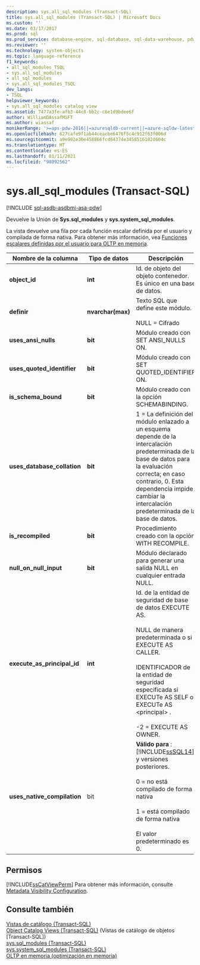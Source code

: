 ```yaml
---
description: sys.all_sql_modules (Transact-SQL)
title: sys.all_sql_modules (Transact-SQL) | Microsoft Docs
ms.custom: ''
ms.date: 03/17/2017
ms.prod: sql
ms.prod_service: database-engine, sql-database, sql-data-warehouse, pdw
ms.reviewer: ''
ms.technology: system-objects
ms.topic: language-reference
f1_keywords:
- all_sql_modules_TSQL
- sys.all_sql_modules
- all_sql_modules
- sys.all_sql_modules_TSQL
dev_langs:
- TSQL
helpviewer_keywords:
- sys.all_sql_modules catalog view
ms.assetid: 7477a3fe-afb3-44c8-bb2c-c6e1d9bdee6f
author: WilliamDAssafMSFT
ms.author: wiassaf
monikerRange: '>=aps-pdw-2016||=azuresqldb-current||=azure-sqldw-latest||>=sql-server-2016||>=sql-server-linux-2017||=azuresqldb-mi-current'
ms.openlocfilehash: 627cafe9f1ab44ceacbe6476f5c4c912f63f006d
ms.sourcegitcommit: a9e982e30e458866fcd64374e3458516182d604c
ms.translationtype: MT
ms.contentlocale: es-ES
ms.lasthandoff: 01/11/2021
ms.locfileid: "98092562"
---
```

# <a name="sysall_sql_modules-transact-sql"></a>sys.all_sql_modules (Transact-SQL)
[!INCLUDE [sql-asdb-asdbmi-asa-pdw](../../includes/applies-to-version/sql-asdb-asdbmi-asa-pdw.md)]

  Devuelve la Unión de **Sys.sql_modules** y **sys.system_sql_modules**.  
  
 La vista devuelve una fila por cada función escalar definida por el usuario y compilada de forma nativa. Para obtener más información, vea [Funciones escalares definidas por el usuario para OLTP en memoria](../../relational-databases/in-memory-oltp/scalar-user-defined-functions-for-in-memory-oltp.md).  
  
|Nombre de la columna|Tipo de datos|Descripción|  
|-----------------|---------------|-----------------|  
|**object_id**|**int**|Id. de objeto del objeto contenedor. Es único en una base de datos.|  
|**definir**|**nvarchar(max)**|Texto SQL que define este módulo.<br /><br /> NULL = Cifrado|  
|**uses_ansi_nulls**|**bit**|Módulo creado con SET ANSI_NULLS ON.|  
|**uses_quoted_identifier**|**bit**|Módulo creado con SET QUOTED_IDENTIFIER ON.|  
|**is_schema_bound**|**bit**|Módulo creado con la opción SCHEMABINDING.|  
|**uses_database_collation**|**bit**|1 = La definición del módulo enlazado a un esquema depende de la intercalación predeterminada de la base de datos para la evaluación correcta; en caso contrario, 0. Esta dependencia impide cambiar la intercalación predeterminada de la base de datos.|  
|**is_recompiled**|**bit**|Procedimiento creado con la opción WITH RECOMPILE.|  
|**null_on_null_input**|**bit**|Módulo declarado para generar una salida NULL en cualquier entrada NULL.|  
|**execute_as_principal_id**|**int**|Id. de la entidad de seguridad de base de datos EXECUTE AS.<br /><br /> NULL de manera predeterminada o si EXECUTE AS CALLER.<br /><br /> IDENTIFICADOR de la entidad de seguridad especificada si EXECUTe AS SELF o EXECUTe AS \<principal> .<br /><br /> -2 = EXECUTE AS OWNER.|  
|**uses_native_compilation**|bit|**Válido para** : [!INCLUDE[ssSQL14](../../includes/sssql14-md.md)] y versiones posteriores.<br /><br /> 0 = no está compilado de forma nativa<br /><br /> 1 = está compilado de forma nativa<br /><br /> El valor predeterminado es 0.|  
  
## <a name="permissions"></a>Permisos  
 [!INCLUDE[ssCatViewPerm](../../includes/sscatviewperm-md.md)] Para obtener más información, consulte [Metadata Visibility Configuration](../../relational-databases/security/metadata-visibility-configuration.md).  
  
## <a name="see-also"></a>Consulte también  
 [Vistas de catálogo &#40;Transact-SQL&#41;](../../relational-databases/system-catalog-views/catalog-views-transact-sql.md)   
 [Object Catalog Views &#40;Transact-SQL&#41;](../../relational-databases/system-catalog-views/object-catalog-views-transact-sql.md)  (Vistas de catálogo de objetos [Transact-SQL])  
 [sys.sql_modules &#40;Transact-SQL&#41;](../../relational-databases/system-catalog-views/sys-sql-modules-transact-sql.md)   
 [sys.system_sql_modules &#40;Transact-SQL&#41;](../../relational-databases/system-catalog-views/sys-system-sql-modules-transact-sql.md)   
 [OLTP en memoria &#40;optimización en memoria&#41;](../../relational-databases/in-memory-oltp/in-memory-oltp-in-memory-optimization.md)  
  
  
